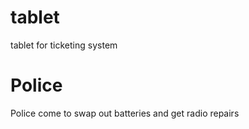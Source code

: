 # tablet

tablet for ticketing system

# Police

Police come to swap out batteries and get radio repairs
